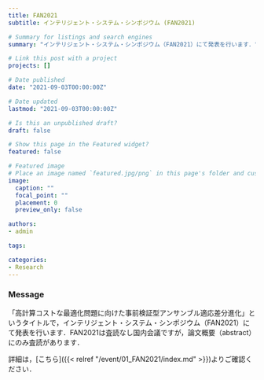 ```yaml
---
title: FAN2021
subtitle: インテリジェント・システム・シンポジウム (FAN2021)

# Summary for listings and search engines
summary: "インテリジェント・システム・シンポジウム（FAN2021）にて発表を行います．"

# Link this post with a project
projects: []

# Date published
date: "2021-09-03T00:00:00Z"

# Date updated
lastmod: "2021-09-03T00:00:00Z"

# Is this an unpublished draft?
draft: false

# Show this page in the Featured widget?
featured: false

# Featured image
# Place an image named `featured.jpg/png` in this page's folder and customize its options here.
image:
  caption: ""
  focal_point: ""
  placement: 0
  preview_only: false

authors:
- admin

tags:

categories:
- Research
---
```


### Message

「高計算コストな最適化問題に向けた事前検証型アンサンブル適応差分進化」というタイトルで，インテリジェント・システム・シンポジウム（FAN2021）にて発表を行います．FAN2021は査読なし国内会議ですが，論文概要（abstract）にのみ査読があります． 

詳細は，[こちら]({{< relref "/event/01_FAN2021/index.md" >}})よりご確認ください．

